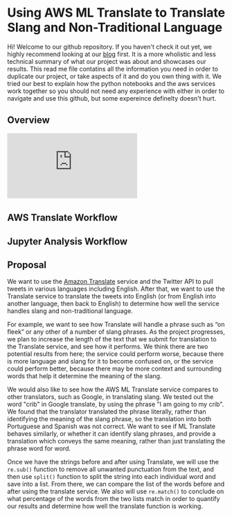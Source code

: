 # Using AWS ML Translate to Translate Slang and Non-Traditional Language

Hi! Welcome to our github repository. If you haven't check it out yet, we highly recommend looking at our [blog]() first. It is a more wholistic and less technical summary of what our project was about and showcases our results. This read me file contatins all the information you need in order to duplicate our project, or take aspects of it and do you own thing with it. We tried our best to explain how the python notebooks and the aws services work together so you should not need any experience with either in order to navigate and use this github, but some expereince definelty doesn't hurt. 

## Overview 

![alt text](https://github.com/lcunild/QTM-350-Final-Project/blob/main/Architecture%20Design%20Diagram.drawio.pdf)

## AWS Translate Workflow


## Jupyter Analysis Workflow


## Proposal




We want to use the [Amazon Translate](http://qtm350projectproposal.s3-website-us-east-1.amazonaws.com) service and the Twitter API to pull tweets in various languages including English. After that, we want to use the Translate service to translate the tweets into English (or from English into another language, then back to English) to determine how well the service handles slang and non-traditional language.

For example, we want to see how Translate will handle a phrase such as “on fleek” or any other of a number of slang phrases. As the project progresses, we plan to increase the length of the text that we submit for translation to the Translate service, and see how it performs. We think there are two potential results from here; the service could perform worse, because there is more language and slang for it to become confused on, or the service could perform better, because there may be more context and surrounding words that help it determine the meaning of the slang. 

We would also like to see how the AWS ML Translate service compares to other translators, such as Google, in translating slang. We tested out the word "crib" in Google translate, by using the phrase "I am going to my crib". We found that the translator translated the phrase literally, rather than identifying the meaning of the slang phrase, so the translation into both Portuguese and Spanish was not correct. We want to see if ML Translate behaves similarly, or whether it can identify slang phrases, and provide a translation which conveys the same meaning, rather than just translating the phrase word for word.

Once we have the strings before and after using Translate, we will use the `re.sub()` function to remove all unwanted punctuation from the text, and then use `split()` function to split the string into each individual word and save into a list. From there, we can compare the list of the words before and after using the translate service. We also will use `re.match()` to conclude on what percentage of the words from the two lists match in order to quantify our results and determine how well the translate function is working.

